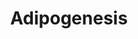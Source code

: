 ---
annotations:
- type: Pathway Ontology
  value: signaling pathway pertinent to development
- type: Cell Type Ontology
  value: preadipocyte
authors:
- M.Patti
- MaintBot
- Khanspers
- Nsalomonis
- MartijnVanIersel
- AlexanderPico
- AMTan
description: The different classess of factors involved in adipogenesis are shown.
  Adipogenesis is the process by which fat cells differentiate from preadipocytes
  to adipocytes (fat cells). Adipose tissue, composed of white and brown adipose tissue,
  is composed of adipocytes. This pathway is primarily studied to understand factors
  that contribute to obesity and diabetes. Transcriptional and hormonal regulators
  of adipocyte formation are indicated.  Proteins on this pathway have targeted assays
  available via the [https://assays.cancer.gov/available_assays?wp_id=WP236 CPTAC
  Assay Portal]
last-edited: 2019-08-16
organisms:
- Homo sapiens
redirect_from:
- /index.php/Pathway:WP236
- /instance/WP236
schema-jsonld:
- '@context': https://schema.org/
  '@id': https://wikipathways.github.io/pathways/WP236.html
  '@type': Dataset
  creator:
    '@type': Organization
    name: WikiPathways
  description: The different classess of factors involved in adipogenesis are shown.
    Adipogenesis is the process by which fat cells differentiate from preadipocytes
    to adipocytes (fat cells). Adipose tissue, composed of white and brown adipose
    tissue, is composed of adipocytes. This pathway is primarily studied to understand
    factors that contribute to obesity and diabetes. Transcriptional and hormonal
    regulators of adipocyte formation are indicated.  Proteins on this pathway have
    targeted assays available via the [https://assays.cancer.gov/available_assays?wp_id=WP236
    CPTAC Assay Portal]
  keywords:
  - CYP26A1
  - FOXO1A
  - STAT1
  - GTF3A
  - ID3
  - SOCS3
  - GADD45B
  - UCP1
  - SFRP4
  - NR2F1
  - MEF2A
  - WNT5B
  - RBL1
  - BMP3
  - LPL
  - WWTR1
  - MBNL1
  - PCK1
  - ADPN
  - IRS4
  - KLF6
  - PCK2
  - MIXL1
  - LIPE
  - PLIN
  - KLF7
  - EPAS1
  - IL6
  - KLF5
  - MIF
  - E2F1
  - AHR
  - SLC2A4
  - WNT1
  - LPIN1
  - PBEF1
  - RXRG
  - BMP2
  - STAT5B
  - PTGIS
  - TGFB1
  - STAT5A
  - SCD
  - TRIB3
  - GATA2
  - LIFR
  - STAT2
  - SP1
  - BMP4
  - AGPAT2
  - KLF15
  - NR1H3
  - LPIN3
  - CEBPB
  - HMGA1
  - GADD45A
  - C10orf70
  - RXRA
  - CREB1
  - EBF
  - NCOA1
  - RBL2
  - STAT6
  - AGT
  - LEP
  - NCOR1
  - DDIT3
  - IRS1
  - SOCS1
  - NRIP1
  - LIF
  - CNTFR
  - BSCL2
  - SPOCK
  - FOXC2
  - NDN
  - LPIN2
  - GDF10
  - ADFP
  - SREBF1
  - WNT10B
  - PPARG
  - PPARD
  - GATA3
  - ASIP
  - SERPINE1
  - TCF1
  - STAT3
  - EGR2
  - GATA4
  - NR3C1
  - BMP1
  - FRZB
  - CEBPA
  - IRS2
  - DVL1
  - PPARA
  - FAS
  - CEBPD
  - TWIST1
  - IGF1
  - NCOR2
  - ZMPSTE24
  - MEF2B
  - HIF1A
  - SMAD3
  - CTNNB1
  - DF
  - PRLR
  - RB1
  - GH1
  - RORA
  - INS
  - TNF
  - MEF2C
  - PPARGC1A
  - CDKN1A
  - RARA
  - IRS3P
  - DLK1
  - IL6ST
  - CYP26B1
  - OSM
  - E2F4
  - RETN
  - FZD1
  - LMNA
  - ADIPOQ
  - NCOA2
  - CUGBP1
  - MEF2D
  license: CC0
  name: Adipogenesis
seo: CreativeWork
title: Adipogenesis
wpid: WP236
---
